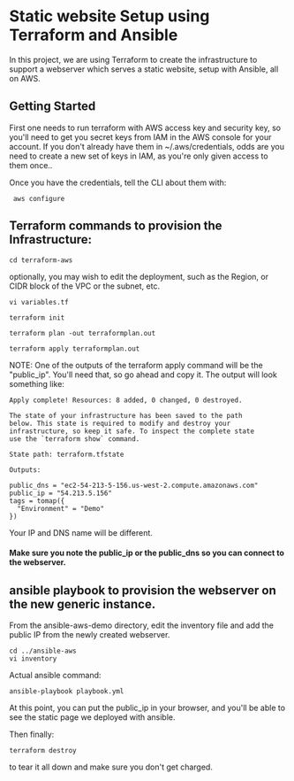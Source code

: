 # Static website Setup using Terraform and Ansible

In this project, we are using Terraform to create the infrastructure to support a webserver which serves a static website, setup with Ansible, all on AWS.

## Getting Started

First one needs to run terraform with AWS access key and security key, so you'll need to get you secret keys from IAM in the AWS console for your account.
If you don't already have them in ~/.aws/credentials, odds are you need to create a new set of keys in IAM, as you're only given access to them once..

Once you have the credentials, tell the CLI about them with:

```shell
 aws configure
```


## Terraform commands to provision the Infrastructure:

``` shell
cd terraform-aws
```
optionally, you may wish to edit the deployment, such as the Region, or CIDR block of the VPC or the subnet, etc.

```shell
vi variables.tf
```

```shell
terraform init
 
terraform plan -out terraformplan.out

terraform apply terraformplan.out
```
NOTE:  One of the outputs of the terraform apply command will be the "public_ip".  You'll need that, so go ahead and copy it.  The output will look something like:

```shell
Apply complete! Resources: 8 added, 0 changed, 0 destroyed.

The state of your infrastructure has been saved to the path
below. This state is required to modify and destroy your
infrastructure, so keep it safe. To inspect the complete state
use the `terraform show` command.

State path: terraform.tfstate

Outputs:

public_dns = "ec2-54-213-5-156.us-west-2.compute.amazonaws.com"
public_ip = "54.213.5.156"
tags = tomap({
  "Environment" = "Demo"
})

```
Your IP and DNS name will be different.

#### Make sure you note the public_ip or the public_dns so you can connect to the webserver.

## ansible playbook to provision the webserver on the new generic instance.

From the ansible-aws-demo directory, edit the inventory file and add the public IP from the newly created webserver.

```shell
cd ../ansible-aws
vi inventory
```

Actual ansible command:

```shell
ansible-playbook playbook.yml
```

At this point, you can put the public_ip in your browser, and you'll be able to see the static page we deployed with ansible.

Then finally:

```shell
terraform destroy 
```

to tear it all down and make sure you don't get charged.
